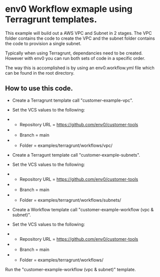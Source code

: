 # env0 Workflow exmaple using Terragrunt templates.

This example will build out a AWS VPC and Subnet in 2 stages.  The VPC folder contains the code to create the VPC and the subnet folder contains the code to provision a single subnet.

Typically when using Terragrunt, dependancies need to be created.  However with env0 you can run both sets of code in a specific order.

The way this is accomplished is by using an env0.workflow.yml file which can be found in the root directory.

## How to use this code.

- Create a Terragrunt template call "customer-example-vpc".
- Set the VCS values to the following:
- - Repository URL = https://github.com/env0/customer-tools
- - Branch = main
- - Folder = examples/terragrunt/workflows/vpc/

- Create a Terragunt template call "customer-example-subnets".
- Set the VCS values to the following:
- - Repository URL = https://github.com/env0/customer-tools
- - Branch = main
- - Folder = examples/terragrunt/workflows/subnets/

- Create a Workflow template call "customer-example-workflow (vpc & subnet)".
- Set the VCS values to the following:
- - Repository URL = https://github.com/env0/customer-tools
- - Branch = main
- - Folder = examples/terragrunt/workflows/

Run the "customer-example-workflow (vpc & subnet)" template.